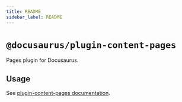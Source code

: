 ```yaml
---
title: README
sidebar_label: README
---
```

# `@docusaurus/plugin-content-pages`

Pages plugin for Docusaurus.

## Usage

See [plugin-content-pages documentation](https://docusaurus.io/docs/api/plugins/@docusaurus/plugin-content-pages).

